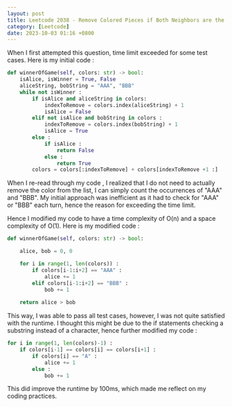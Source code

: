 ```yaml
---
layout: post
title: Leetcode 2038 - Remove Colored Pieces if Both Neighbors are the Same Color
category: [Leetcode]
date: 2023-10-03 01:16 +0800
---
```


When I first attempted this question, time limit exceeded for some test cases. Here is my initial code : 

```python
def winnerOfGame(self, colors: str) -> bool:
    isAlice, isWinner = True, False
    aliceString, bobString = "AAA", "BBB"
    while not isWinner : 
        if isAlice and aliceString in colors: 
            indexToRemove = colors.index(aliceString) + 1
            isAlice = False
        elif not isAlice and bobString in colors :
            indexToRemove = colors.index(bobString) + 1 
            isAlice = True
        else : 
            if isAlice : 
                return False 
            else :
                return True 
        colors = colors[:indexToRemove] + colors[indexToRemove +1 :]
```
When I re-read through my code , I realized that I do not need to actually remove the color from the list, I can simply count the occurrences of "AAA" and "BBB". My initial approach was inefficient as it had to check for "AAA" or "BBB" each turn, hence the reason for exceeding the time limit.

Hence I modified my code to have a time complexity of O(n) and a space complexity of O(1).
Here is my modified code : 
```python
def winnerOfGame(self, colors: str) -> bool:

    alice, bob = 0, 0 

    for i in range(1, len(colors)) : 
        if colors[i-1:i+2] == "AAA" :
            alice += 1
        elif colors[i-1:i+2] == "BBB" :
            bob += 1
    
    return alice > bob 
```
This way, I was able to pass all test cases, however, I was not quite satisfied with the runtime. I thought this might be due to the if statements checking a substring instead of a character, hence further modified my code :

```python
for i in range(1, len(colors)-1) : 
    if colors[i-1] == colors[i] == colors[i+1] : 
        if colors[i] == "A" :
            alice += 1
        else :
            bob += 1
```

This did improve the runtime by 100ms, which made me reflect on my coding practices. 